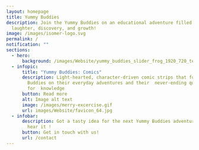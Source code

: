 ```yaml
---
layout: homepage
title: Yummy Buddies
description: Join the Yummy Buddies on an educational adventure filled with
  laughter, discovery, and growth!
image: /images/isomer-logo.svg
permalink: /
notification: ""
sections:
  - hero:
      background: /images/Website/yummy_buddies_slider_frog_1920_720_text.jpg
  - infopic:
      title: "Yummy Buddies: Comics"
      description: Light-hearted, character-driven comic strips that follow the Yummy
        Buddies on their everyday adventures and their  never-ending quest
        for  knowledge
      button: Read more
      alt: Image alt text
      image: /images/merry-excercise.gif
      url: images/Website/favicon_64.jpg
  - infobar:
      description: Got a tasty idea for the next Yummy Buddies adventure? We’d love to
        hear it !
      button: Get in touch with us!
      url: /contact
---
```

